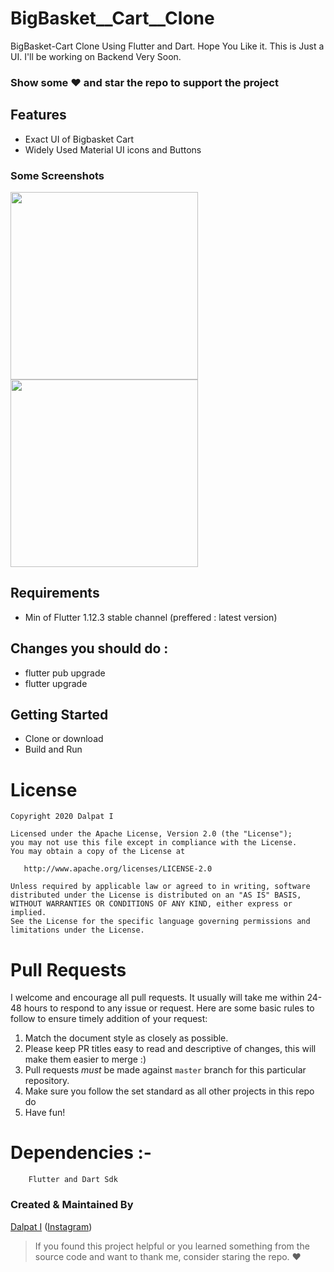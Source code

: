 # BigBasket__Cart__Clone

BigBasket-Cart Clone Using Flutter and Dart. Hope You Like it. This is Just a UI. I'll be working on Backend Very Soon. 

### Show some :heart: and star the repo to support the project

## Features
- Exact UI of Bigbasket Cart
- Widely Used Material UI icons and Buttons

### Some Screenshots

  <img src="https://user-images.githubusercontent.com/49696449/96251027-70cb0e00-0fcd-11eb-82b6-2c1cc2f59b3f.png" height="300em" margin-left="5px" />
  <img src="https://user-images.githubusercontent.com/49696449/96251035-758fc200-0fcd-11eb-8694-531df70c732b.png" height="300em" margin-left="5px" />

## Requirements
- Min of Flutter 1.12.3 stable channel (preffered : latest version)

## Changes you should do :
- flutter pub upgrade
- flutter upgrade

## Getting Started
- Clone or download
- Build and Run

# License

    Copyright 2020 Dalpat I

    Licensed under the Apache License, Version 2.0 (the "License");
    you may not use this file except in compliance with the License.
    You may obtain a copy of the License at

       http://www.apache.org/licenses/LICENSE-2.0

    Unless required by applicable law or agreed to in writing, software
    distributed under the License is distributed on an "AS IS" BASIS,
    WITHOUT WARRANTIES OR CONDITIONS OF ANY KIND, either express or implied.
    See the License for the specific language governing permissions and
    limitations under the License.
    
# Pull Requests

I welcome and encourage all pull requests. It usually will take me within 24-48 hours to respond to any issue or request. Here are some basic rules to follow to ensure timely addition of your request:

1.  Match the document style as closely as possible.
2.  Please keep PR titles easy to read and descriptive of changes, this will make them easier to merge :)
3.  Pull requests _must_ be made against `master` branch for this particular repository.
4.  Make sure you follow the set standard as all other projects in this repo do
5.  Have fun!

# Dependencies :-

		Flutter and Dart Sdk
        
        
### Created & Maintained By

[Dalpat I](https://github.com/dalpat98)
([Instagram](https://www.instagram.com/dalpat_chaudhary__/))

> If you found this project helpful or you learned something from the source code and want to thank me, consider staring the repo. :heart:

